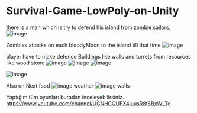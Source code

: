 # Survival-Game-LowPoly-on-Unity
there is a man which is try to defend his island from zombie sailors,
![image](https://user-images.githubusercontent.com/76806086/156386554-751259ab-2e95-4f0f-b0a2-c74570d30444.png)

Zombies attacks on each bloodyMoon to the island till that time 
![image](https://user-images.githubusercontent.com/76806086/156386779-98142840-d028-4a42-bbc2-4f9b2ca8740c.png)

player have to make defence Buildings like walls and turrets from resources like wood stone
![image](https://user-images.githubusercontent.com/76806086/156386909-01d069c3-c9ef-4a97-936b-47c26ce8bb14.png)
![image](https://user-images.githubusercontent.com/76806086/156387531-200f1693-6773-4582-ad99-5eb34c35dcf6.png)
![image](https://user-images.githubusercontent.com/76806086/156387959-032af2cb-251a-4bb3-a23e-f4cc4d69682d.png)


![image](https://user-images.githubusercontent.com/76806086/156377287-ad019871-83bb-456a-800a-65fe4ead4e75.png)


Also on Next food
![image](https://user-images.githubusercontent.com/76806086/156387729-3ab822bf-4786-4a6d-a7f8-7a0189366499.png)
weather
![image](https://user-images.githubusercontent.com/76806086/156387831-8a8c09c8-0f1c-48d9-a9ec-4bc5ff85ba48.png)
walls

Yaptığım tüm oyunları buradan inceleyebilirsiniz.
https://www.youtube.com/channel/UCNHCQUFX4luusR8t6BxWLTg
